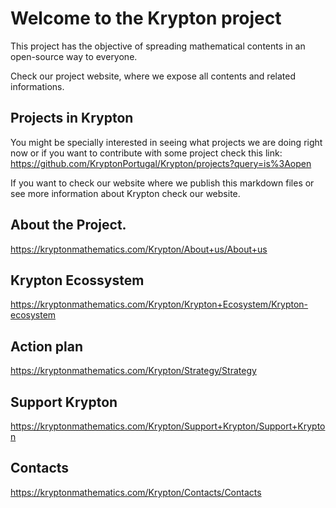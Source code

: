 # Welcome to the Krypton project

This project has the objective of spreading mathematical contents in an open-source way to everyone.

Check our project website, where we expose all contents and related informations.

## Projects in Krypton
You might be specially interested in seeing what projects we are doing right now or if you want to contribute with some project check this link:
https://github.com/KryptonPortugal/Krypton/projects?query=is%3Aopen

If you want to check our website where we publish this markdown files or see more information about Krypton check our website.

## About the Project.
https://kryptonmathematics.com/Krypton/About+us/About+us

## Krypton Ecossystem
https://kryptonmathematics.com/Krypton/Krypton+Ecosystem/Krypton-ecosystem

## Action plan
https://kryptonmathematics.com/Krypton/Strategy/Strategy

## Support Krypton
https://kryptonmathematics.com/Krypton/Support+Krypton/Support+Krypton

## Contacts
https://kryptonmathematics.com/Krypton/Contacts/Contacts
